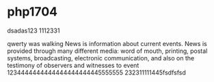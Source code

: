 # php1704
dsadas123
1112331


qwerty was walking
News is information about current events. News is provided through many different media: word of mouth, printing, postal systems, broadcasting, electronic communication, and also on the testimony of observers and witnesses to event
1234444444444444444444445555555
232311111445fsdfsfsd